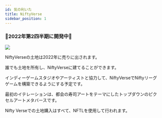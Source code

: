 ```yaml
---
id: 気の利いた
title: NiftyVerse
sidebar_position: 1
---
```


### 🚧2022年第2四半期に開発中🚧

![](/img/niftyverse-snarfy.gif)

NiftyVerseの土地は2022年に売りに出されます。

誰でも土地を所有し、NiftyVerseに建てることができます。

インディーゲームスタジオやアーティストと協力して、NiftyVerseでNiftyリーグゲームを構築できるようにする予定です。

最初のイテレーションは、都会の寿司アートをテーマにしたトップダウンのピクセルアートメタバースです。

Nifty Verseでの土地購入はすべて、NFTLを使用して行われます。
